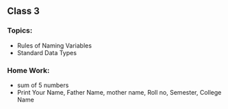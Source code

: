 ## Class 3
### Topics:
* Rules of Naming Variables
* Standard Data Types
### Home Work:
* sum of 5 numbers
* Print Your Name, Father Name, mother name, Roll no, Semester, College Name